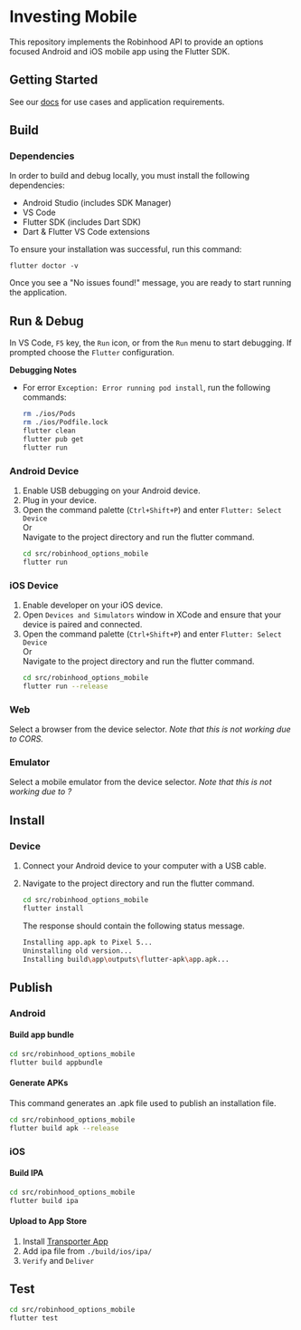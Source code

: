 # Investing Mobile

This repository implements the Robinhood API to provide an options focused Android and iOS mobile app using the Flutter SDK.

## Getting Started

See our [docs](https://ciinc.github.io/robinhood-options-mobile/) for use cases and application requirements.

<!--
## Usage

TODO
-->

## Build

### Dependencies

In order to build and debug locally, you must install the following dependencies:

- Android Studio (includes SDK Manager)
- VS Code
- Flutter SDK (includes Dart SDK)
- Dart & Flutter VS Code extensions

To ensure your installation was successful, run this command: 
```
flutter doctor -v
```

Once you see a "No issues found!" message, you are ready to start running the application.  

## Run & Debug

In VS Code, ```F5``` key, the ```Run``` icon, or from the ```Run``` menu to start debugging.
If prompted choose the ```Flutter``` configuration.

**Debugging Notes**
- For error `Exception: Error running pod install`, run the following commands:
    ```bash
    rm ./ios/Pods
    rm ./ios/Podfile.lock
    flutter clean
    flutter pub get
    flutter run
    ```

### Android Device

1. Enable USB debugging on your Android device.
2. Plug in your device. 
3. Open the command palette (```Ctrl+Shift+P```) and enter ```Flutter: Select Device```  
Or  
Navigate to the project directory and run the flutter command.
    ```bash
    cd src/robinhood_options_mobile
    flutter run
    ```

### iOS Device

1. Enable developer on your iOS device.
2. Open ```Devices and Simulators``` window in XCode and ensure that your device is paired and connected. 
3. Open the command palette (```Ctrl+Shift+P```) and enter ```Flutter: Select Device```  
Or  
Navigate to the project directory and run the flutter command.
    ```bash
    cd src/robinhood_options_mobile
    flutter run --release
    ```


### Web

Select a browser from the device selector. *Note that this is not working due to CORS.*

### Emulator 

Select a mobile emulator from the device selector. *Note that this is not working due to ?*

## Install

### Device

1. Connect your Android device to your computer with a USB cable.
2. Navigate to the project directory and run the flutter command.
    ```bash
    cd src/robinhood_options_mobile
    flutter install
    ```

    The response should contain the following status message.

    ```bash
    Installing app.apk to Pixel 5...
    Uninstalling old version...
    Installing build\app\outputs\flutter-apk\app.apk...                 5.2s
    ```

## Publish

### Android

#### Build app bundle

```bash
cd src/robinhood_options_mobile
flutter build appbundle
```

#### Generate APKs

This command generates an .apk file used to publish an installation file.

```bash
cd src/robinhood_options_mobile
flutter build apk --release
```

### iOS

#### Build IPA

```bash
cd src/robinhood_options_mobile
flutter build ipa
```

#### Upload to App Store

1. Install [Transporter App](https://apps.apple.com/us/app/transporter/id1450874784)
2. Add ipa file from `./build/ios/ipa/`
3. `Verify` and `Deliver`

## Test

```bash
cd src/robinhood_options_mobile
flutter test
```

 